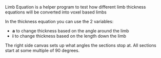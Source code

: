 Limb Equation is a helper program to test how different limb thickness equations will be converted into voxel based limbs

In the thickness equation you can use the 2 variables:
 - **a** to change thickness based on the angle around the limb
 - **i** to change thickness based on the length down the limb

The right side canvas sets up what angles the sections stop at. All sections start at some multiple of 90 degrees.
